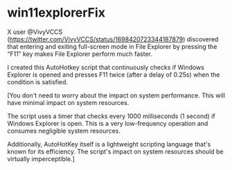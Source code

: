 # win11explorerFix
X user @VivyVCCS (https://twitter.com/VivyVCCS/status/1698420723344187879) discovered that entering and exiting full-screen mode in File Explorer by pressing the “F11” key makes File Explorer perform much faster.

I created this AutoHotkey script that continuously checks if Windows Explorer is opened and presses F11 twice (after a delay of 0.25s) when the condition is satisfied.



[You don't need to worry about the impact on system performance. This will have minimal impact on system resources.

The script uses a timer that checks every 1000 milliseconds (1 second) if Windows Explorer is open. This is a very low-frequency operation and consumes negligible system resources.

Additionally, AutoHotKey itself is a lightweight scripting language that's known for its efficiency. The script's impact on system resources should be virtually imperceptible.]
